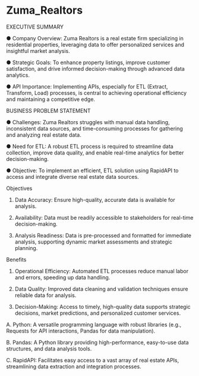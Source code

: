 # Zuma_Realtors

EXECUTIVE SUMMARY

● Company Overview:
Zuma Realtors is a real estate firm specializing in residential properties,
leveraging data to offer personalized services and insightful market analysis.

● Strategic Goals:
To enhance property listings, improve customer satisfaction, and drive
informed decision-making through advanced data analytics.

● API Importance:
Implementing APIs, especially for ETL (Extract, Transform, Load) processes,
is central to achieving operational efficiency and maintaining a competitive
edge.

BUSINESS PROBLEM STATEMENT

● Challenges:
Zuma Realtors struggles with manual data handling, inconsistent data
sources, and time-consuming processes for gathering and analyzing real
estate data.

● Need for ETL:
A robust ETL process is required to streamline data collection, improve data
quality, and enable real-time analytics for better decision-making.

● Objective:
To implement an efficient, ETL solution using RapidAPI to access and
integrate diverse real estate data sources.

Objectives

1. Data Accuracy:
Ensure high-quality, accurate data is available for analysis.

2. Availability:
Data must be readily accessible to stakeholders for real-time
decision-making.

3. Analysis Readiness:
Data is pre-processed and formatted for immediate analysis, supporting
dynamic market assessments and strategic planning.

Benefits

1. Operational Efficiency:
Automated ETL processes reduce manual labor and errors, speeding up data
handling.

2. Data Quality:
Improved data cleaning and validation techniques ensure reliable data for
analysis.

3. Decision-Making:
Access to timely, high-quality data supports strategic decisions, market
predictions, and personalized customer services.

A. Python:
A versatile programming language with robust libraries (e.g., Requests for API
interactions, Pandas for data manipulation).

B. Pandas:
A Python library providing high-performance, easy-to-use data structures, and data
analysis tools.

C. RapidAPI:
Facilitates easy access to a vast array of real estate APIs, streamlining data extraction
and integration processes.
